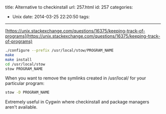 title: Alternative to checkinstall
url: 257.html
id: 257
categories:
  - Unix
date: 2014-03-25 22:20:50
tags:
---
[https://unix.stackexchange.com/questions/16375/keeping-track-of-programs](https://unix.stackexchange.com/questions/16375/keeping-track-of-programs)
```bash
./configure --prefix /usr/local/stow/PROGRAM_NAME
make
make install
cd /usr/local/stow
stow PROGRAM_NAME
```
When you want to remove the symlinks created in /usr/local/ for your particular program:

```bash
stow -D PROGRAM_NAME
```

Extremely useful in Cygwin where checkinstall and package managers aren't available.